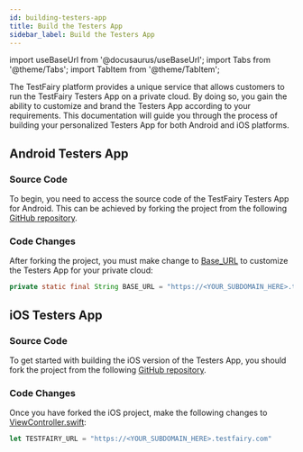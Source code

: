 ```yaml
---
id: building-testers-app
title: Build the Testers App
sidebar_label: Build the Testers App
---
```


import useBaseUrl from '@docusaurus/useBaseUrl';
import Tabs from '@theme/Tabs';
import TabItem from '@theme/TabItem';

The TestFairy platform provides a unique service that allows customers to run the TestFairy Testers App on a private cloud. By doing so, you gain the ability to customize and brand the Testers App according to your requirements. This documentation will guide you through the process of building your personalized Testers App for both Android and iOS platforms.

## Android Testers App

### Source Code

To begin, you need to access the source code of the TestFairy Testers App for Android. This can be achieved by forking the project from the following [GitHub repository](https://github.com/testfairy/testers-app-android).

### Code Changes

After forking the project, you must make change to [Base_URL](https://github.com/testfairy/testers-app-android/blob/master/TestFairyApp/src/main/java/com/testfairy/app/MainActivity.java#L49) to customize the Testers App for your private cloud:

```java
private static final String BASE_URL = "https://<YOUR_SUBDOMAIN_HERE>.testfairy.com";
```

## iOS Testers App

### Source Code

To get started with building the iOS version of the Testers App, you should fork the project from the following [GitHub repository](https://github.com/testfairy/testers-app-ios).

### Code Changes

Once you have forked the iOS project, make the following changes to [ViewController.swift](https://github.com/testfairy/testers-app-ios/blob/master/TestFairy/ViewController.swift#L9):

```js
let TESTFAIRY_URL = "https://<YOUR_SUBDOMAIN_HERE>.testfairy.com"
```
